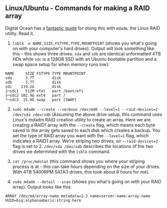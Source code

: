 ## Linux/Ubuntu - Commands for making a RAID array

Digital Ocean has a [fantastic guide](https://www.digitalocean.com/community/tutorials/how-to-create-raid-arrays-with-mdadm-on-ubuntu-16-04) for doing this with `mdadm`, the Linux RAID utility. Read it.

1.  `lsblk -o NAME,SIZE,FSTYPE,TYPE,MOUNTPOINT` (shows you what's going on with your computer's hard drives). Output will look something like this - this shows three drives. `sda` and `sdb` are identical unformatted 4TB HDs while `sdc` is a 128GB SSD with an Ubuntu bootable partition and a swap space setup for when memory runs low):

```
NAME     SIZE FSTYPE TYPE MOUNTPOINT
sda      3.7T        disk
sdb      3.7T        disk
sdc    119.2G        disk
├─sdc1   512M vfat   part /boot/efi
├─sdc2 102.9G ext4   part /
└─sdc3  15.9G swap   part [SWAP]
```

02. `sudo mdadm --create --verbose /dev/md0 --level=1 --raid-devices=2 /dev/sda /dev/sdb` (Assuming the above drive setup, this command uses Linux's mdadm RAID creation utility to create an array. Here we are creating a RAID1 array with the `--create` flag, which means each byte saved to the array gets saved to each disk which creates a backup. You set the type of RAID array you want with the `--level=1` flag, which indicates a RAID1 array. We're striping two drives, so `--raid-devices=2` flag is set to 2. `/dev/sda /dev/sdb` describes the locations of the two drives we determined with the `lsblk` command.

03. `cat /proc/mdstat` (this command shows you where your striping process is at - this can take hours depending on the size of your drives. With 4TB 5400RPM SATA3 drives, this took about 8 hours for me). 

04. `sudo mdadm --detail --scan` (shows you what's going on with your RAID array). Output looks like this: 

```
ARRAY /dev/md/array-name metadata=1.2 name=server-name:array-name UUID=big:alphanumberic:string:here
```